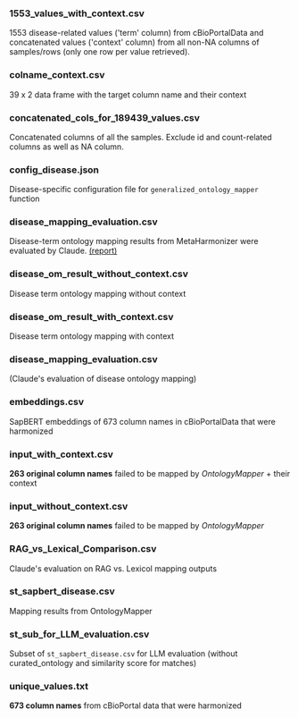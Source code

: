 ### 1553_values_with_context.csv
1553 disease-related values ('term' column) from cBioPortalData and 
concatenated values ('context' column) from all non-NA columns of samples/rows 
(only one row per value retrieved).

### colname_context.csv
39 x 2 data frame with the target column name and their context

### concatenated_cols_for_189439_values.csv
Concatenated columns of all the samples. Exclude id and count-related columns
as well as NA column.

### config_disease.json
Disease-specific configuration file for `generalized_ontology_mapper` function

### disease_mapping_evaluation.csv
Disease-term ontology mapping results from MetaHarmonizer were evaluated by
Claude. [(report)](https://docs.google.com/document/d/1eygmJGqkQa5pMr0qNCPjMrhPyK1qIHhJIjRK6DsHdLY/edit?usp=sharing)

### disease_om_result_without_context.csv
Disease term ontology mapping without context

### disease_om_result_with_context.csv
Disease term ontology mapping with context

### disease_mapping_evaluation.csv
(Claude's evaluation of disease ontology mapping)

### embeddings.csv 
SapBERT embeddings of 673 column names in cBioPortalData that were harmonized

### input_with_context.csv
**263 original column names** failed to be mapped by *OntologyMapper* + their context

### input_without_context.csv
**263 original column names** failed to be mapped by *OntologyMapper*

### RAG_vs_Lexical_Comparison.csv
Claude's evaluation on RAG vs. Lexicol mapping outputs

### st_sapbert_disease.csv
Mapping results from OntologyMapper

### st_sub_for_LLM_evaluation.csv
Subset of `st_sapbert_disease.csv` for LLM evaluation (without curated_ontology
and similarity score for matches)

### unique_values.txt
**673 column names** from cBioPortal data that were harmonized